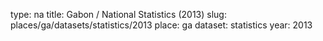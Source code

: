 type: na
title: Gabon / National Statistics (2013)
slug: places/ga/datasets/statistics/2013
place: ga
dataset: statistics
year: 2013
